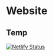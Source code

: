 # Website
## Temp
[![Netlify Status](https://api.netlify.com/api/v1/badges/820a1914-fd7a-4ae1-9110-119c6779bdc8/deploy-status)](https://app.netlify.com/sites/fascinating-brigadeiros-597f0b/deploys)

